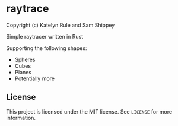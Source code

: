 # raytrace
Copyright (c) Katelyn Rule and Sam Shippey

Simple raytracer written in Rust 

Supporting the following shapes:
* Spheres
* Cubes
* Planes
* Potentially more

## License
This project is licensed under the MIT license. See `LICENSE` for more information.
